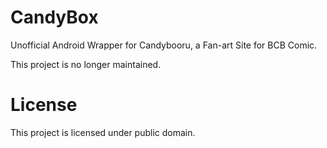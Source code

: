# CandyBox
Unofficial Android Wrapper for Candybooru, a Fan-art Site for BCB Comic.

This project is no longer maintained.
# License
This project is licensed under public domain.
